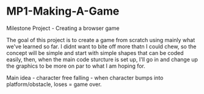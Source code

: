 # MP1-Making-A-Game
Milestone Project - Creating a browser game 

The goal of this project is to create a game from scratch using mainly what we've learned so far. I didnt want to bite off more thatn I could chew, so the concept will be simple and start with simple shapes that can be coded easily, then, when the main code sturcture is set up, I'll go in and change up the graphics to be more on par to what I am hoping for. 

Main idea - character free falling - when character bumps into platform/obstacle, loses = game over.